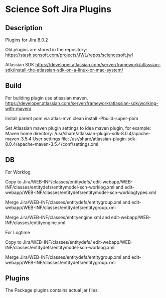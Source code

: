 # Science Soft Jira Plugins


## Description

Plugins for Jira 8.0.2

Old plugins are stored in the repository:
https://stash.scnsoft.com/projects/JWL/repos/sciencesoft.jwl

Atlassian SDK
https://developer.atlassian.com/server/framework/atlassian-sdk/install-the-atlassian-sdk-on-a-linux-or-mac-system/

## Build

For building plugin use atlassian maven.
https://developer.atlassian.com/server/framework/atlassian-sdk/working-with-maven/

Install parent pom via atlas-mvn clean install -Pbuild-super-pom

Set Atlassian maven plugin settings to idea maven plugin, for example:
Maven home directory: /usr/share/atlassian-plugin-sdk-8.0.4/apache-maven-3.5.4
User settings file: /usr/share/atlassian-plugin-sdk-8.0.4/apache-maven-3.5.4/conf/settings.xml

## DB

For Worklog

Copy to Jira/WEB-INF/classes/entitydefs/ 
edit-webapp/WEB-INF/classes/entitydefs/entitymodel-scn-worklog.xml and 
edit-webapp/WEB-INF/classes/entitydefs/entitymodel-scn-worklogtypes.xml 

Merge Jira/WEB-INF/classes/entitydefs/entitygroup.xml
and edit-webapp/WEB-INF/classes/entitydefs/entitygroup.xml

Merge Jira/WEB-INF/classes/entityengine.xml
and edit-webapp/WEB-INF/classes/entityengine.xml

For Logtime

Copy to Jira/WEB-INF/classes/entitydefs/ 
edit-webapp/WEB-INF/classes/entitydefs/entitymodel-scn-worklog.xml 

Merge Jira/WEB-INF/classes/entitydefs/entitygroup.xml
and edit-webapp/WEB-INF/classes/entitydefs/entitygroup.xml

## Plugins

The Package plugins contains actual jar files. 
